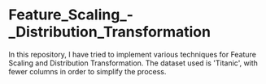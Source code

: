 # Feature_Scaling_-_Distribution_Transformation

In this repository, I have tried to implement various techniques for Feature Scaling and Distribution Transformation. The dataset used is 'Titanic', with fewer columns in order to simplify the process.
